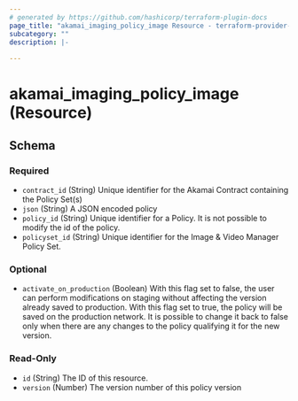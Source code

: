 ```yaml
---
# generated by https://github.com/hashicorp/terraform-plugin-docs
page_title: "akamai_imaging_policy_image Resource - terraform-provider-akamai"
subcategory: ""
description: |-
  
---
```


# akamai_imaging_policy_image (Resource)





<!-- schema generated by tfplugindocs -->
## Schema

### Required

- `contract_id` (String) Unique identifier for the Akamai Contract containing the Policy Set(s)
- `json` (String) A JSON encoded policy
- `policy_id` (String) Unique identifier for a Policy. It is not possible to modify the id of the policy.
- `policyset_id` (String) Unique identifier for the Image & Video Manager Policy Set.

### Optional

- `activate_on_production` (Boolean) With this flag set to false, the user can perform modifications on staging without affecting the version already saved to production. With this flag set to true, the policy will be saved on the production network. It is possible to change it back to false only when there are any changes to the policy qualifying it for the new version.

### Read-Only

- `id` (String) The ID of this resource.
- `version` (Number) The version number of this policy version
